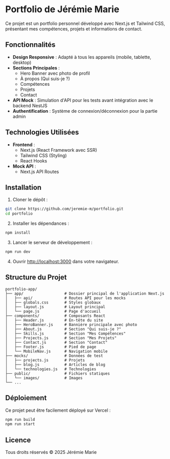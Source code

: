 # Portfolio de Jérémie Marie

Ce projet est un portfolio personnel développé avec Next.js et Tailwind CSS, présentant mes compétences, projets et informations de contact.

## Fonctionnalités

- **Design Responsive** : Adapté à tous les appareils (mobile, tablette, desktop)
- **Sections Principales** :
  - Hero Banner avec photo de profil
  - À propos (Qui suis-je ?)
  - Compétences
  - Projets
  - Contact
- **API Mock** : Simulation d'API pour les tests avant intégration avec le backend NestJS
- **Authentification** : Système de connexion/déconnexion pour la partie admin

## Technologies Utilisées

- **Frontend** :
  - Next.js (React Framework avec SSR)
  - Tailwind CSS (Styling)
  - React Hooks
- **Mock API** :
  - Next.js API Routes

## Installation

1. Cloner le dépôt :
```bash
git clone https://github.com/jeremie-m/portfolio.git
cd portfolio
```

2. Installer les dépendances :
```bash
npm install
```

3. Lancer le serveur de développement :
```bash
npm run dev
```

4. Ouvrir [http://localhost:3000](http://localhost:3000) dans votre navigateur.

## Structure du Projet

```
portfolio-app/
├── app/                  # Dossier principal de l'application Next.js
│   ├── api/              # Routes API pour les mocks
│   ├── globals.css       # Styles globaux
│   ├── layout.js         # Layout principal
│   └── page.js           # Page d'accueil
├── components/           # Composants React
│   ├── Header.js         # En-tête du site
│   ├── HeroBanner.js     # Bannière principale avec photo
│   ├── About.js          # Section "Qui suis-je ?"
│   ├── Skills.js         # Section "Mes Compétences"
│   ├── Projects.js       # Section "Mes Projets"
│   ├── Contact.js        # Section "Contact"
│   ├── Footer.js         # Pied de page
│   └── MobileNav.js      # Navigation mobile
├── mocks/                # Données de test
│   ├── projects.js       # Projets
│   ├── blog.js           # Articles de blog
│   └── technologies.js   # Technologies
├── public/               # Fichiers statiques
│   └── images/           # Images
└── ...
```

## Déploiement

Ce projet peut être facilement déployé sur Vercel :

```bash
npm run build
npm run start
```

## Licence

Tous droits réservés © 2025 Jérémie Marie
